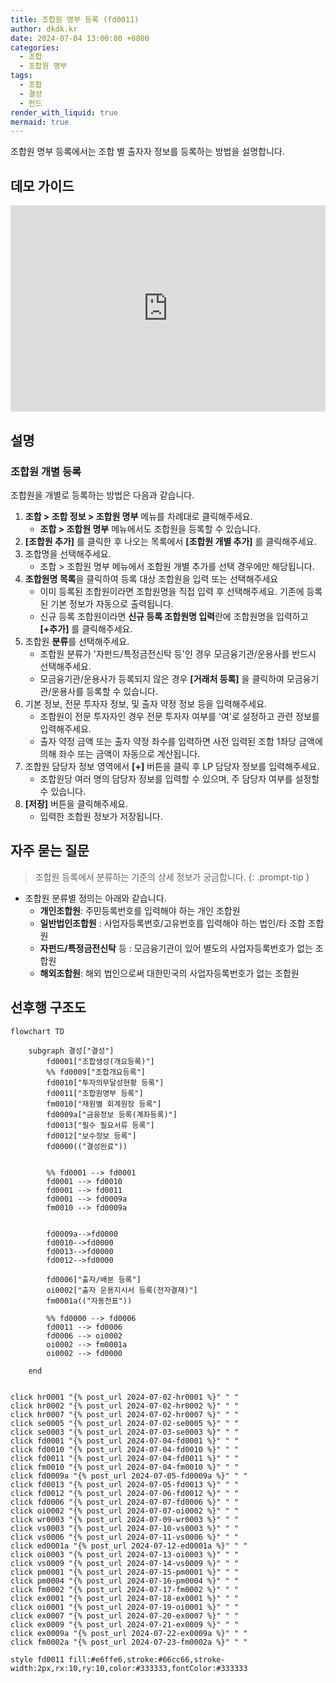 ```yaml
---
title: 조합원 명부 등록 (fd0011)
author: dkdk.kr
date: 2024-07-04 13:00:00 +0800
categories:
  - 조합
  - 조합원 명부
tags:
  - 조합
  - 결성
  - 펀드
render_with_liquid: true
mermaid: true
---
```

조합원 명부 등록에서는 조합 별 출자자 정보를 등록하는 방법을 설명합니다.

## 데모 가이드

<div style="position: relative; box-sizing: content-box; max-height: 80vh; max-height: 80svh; width: 100%; aspect-ratio: 2.013845185651353; padding: 40px 0 40px 0;"><iframe src="https://app.supademo.com/embed/cmg0ny8e8715s10k8i387wq99?embed_v=2&utm_source=embed" loading="lazy" title="조합원 명부 등록" allow="clipboard-write" frameborder="0" webkitallowfullscreen="true" mozallowfullscreen="true" allowfullscreen style="position: absolute; top: 0; left: 0; width: 100%; height: 100%;"></iframe></div>

## 설명

### 조합원 개별 등록
조합원을 개별로 등록하는 방법은 다음과 같습니다.

1. **조합 > 조합 정보 > 조합원 명부** 메뉴를 차례대로 클릭해주세요.
	- **조합 > 조합원 명부** 메뉴에서도 조합원을 등록할 수 있습니다.
2. **[조합원 추가]** 를 클릭한 후 나오는 목록에서 **[조합원 개별 추가]** 를 클릭해주세요.
3. 조합명을 선택해주세요.
	- 조합 > 조합원 명부 메뉴에서 조합원 개별 추가를 선택 경우에만 해당됩니다.
4. **조합원명 목록**을 클릭하여 등록 대상 조합원을 입력 또는 선택해주세요
	- 이미 등록된 조합원이라면 조합원명을 직접 입력 후 선택해주세요. 기존에 등록된 기본 정보가 자동으로 출력됩니다.
	- 신규 등록 조합원이라면 **신규 등록 조합원명 입력**란에 조합원명을 입력하고 **[+추가]** 를 클릭해주세요.
5. 조합원 **분류**를 선택해주세요.
	- 조합원 분류가 '자펀드/특정금전신탁 등'인 경우 모금융기관/운용사를 반드시 선택해주세요. 
	- 모금융기관/운용사가 등록되지 않은 경우 **[거래처 등록]** 을 클릭하여 모금융기관/운용사를 등록할 수 있습니다. 
6. 기본 정보, 전문 투자자 정보, 및 출자 약정 정보 등을 입력해주세요.
	- 조합원이 전문 투자자인 경우 전문 투자자 여부를 '여'로 설정하고 관련 정보를 입력해주세요.
	- 출자 약정 금액 또는 출자 약정 좌수를 입력하면 사전 입력된 조합 1좌당 금액에 의해 좌수 또는 금액이 자동으로 계산됩니다.
7. 조합원 담당자 정보 영역에서 **[+]** 버튼을 클릭 후 LP 담당자 정보를 입력해주세요.
	- 조합원당 여러 명의 담당자 정보를 입력할 수 있으며, 주 담당자 여부를 설정할 수 있습니다.
8. **[저장]** 버튼을 클릭해주세요.
	- 입력한 조합원 정보가 저장됩니다.

## 자주 묻는 질문

> 조합원 등록에서 분류하는 기준의 상세 정보가 궁금합니다. 
{: .prompt-tip }
- 조합원 분류별 정의는 아래와 같습니다.
	- **개인조합원**: 주민등록번호를 입력해야 하는 개인 조합원
	- **일반법인조합원** : 사업자등록번호/고유번호를 입력해야 하는 법인/타 조합 조합원
	- **자펀드/특정금전신탁** 등 : 모금융기관이 있어 별도의 사업자등록번호가 없는 조합원
	- **해외조합원**: 해외 법인으로써 대한민국의 사업자등록번호가 없는 조합원


## 선후행 구조도

```mermaid
flowchart TD

    subgraph 결성["결성"]
        fd0001["조합생성(개요등록)"]
        %% fd0009["조합개요등록"]
        fd0010["투자의무달성현황 등록"]
        fd0011["조합원명부 등록"]
        fm0010["재원별 회계원장 등록"]
        fd0009a["금융정보 등록(계좌등록)"]
        fd0013["필수 필요서류 등록"]
        fd0012["보수정보 등록"]
        fd0000(("결성완료"))

        
        %% fd0001 --> fd0001
        fd0001 --> fd0010
        fd0001 --> fd0011 
        fd0001 --> fd0009a 
        fm0010 --> fd0009a


        fd0009a-->fd0000
        fd0010-->fd0000
        fd0013-->fd0000
        fd0012-->fd0000

        fd0006["출자/배분 등록"]
        oi0002["출자 운용지시서 등록(전자결재)"]
        fm0001a(("자동전표"))

        %% fd0000 --> fd0006
        fd0011 --> fd0006
        fd0006 --> oi0002 
        oi0002 --> fm0001a
        oi0002 --> fd0000

    end

    
click hr0001 "{% post_url 2024-07-02-hr0001 %}" " "
click hr0002 "{% post_url 2024-07-02-hr0002 %}" " "
click hr0007 "{% post_url 2024-07-02-hr0007 %}" " "
click se0005 "{% post_url 2024-07-02-se0005 %}" " "
click se0003 "{% post_url 2024-07-03-se0003 %}" " "
click fd0001 "{% post_url 2024-07-04-fd0001 %}" " "
click fd0010 "{% post_url 2024-07-04-fd0010 %}" " "
click fd0011 "{% post_url 2024-07-04-fd0011 %}" " "
click fm0010 "{% post_url 2024-07-04-fm0010 %}" " "
click fd0009a "{% post_url 2024-07-05-fd0009a %}" " "
click fd0013 "{% post_url 2024-07-05-fd0013 %}" " "
click fd0012 "{% post_url 2024-07-06-fd0012 %}" " "
click fd0006 "{% post_url 2024-07-07-fd0006 %}" " "
click oi0002 "{% post_url 2024-07-07-oi0002 %}" " "
click wr0003 "{% post_url 2024-07-09-wr0003 %}" " "
click vs0003 "{% post_url 2024-07-10-vs0003 %}" " "
click vs0006 "{% post_url 2024-07-11-vs0006 %}" " "
click ed0001a "{% post_url 2024-07-12-ed0001a %}" " "
click oi0003 "{% post_url 2024-07-13-oi0003 %}" " "
click vs0009 "{% post_url 2024-07-14-vs0009 %}" " "
click pm0001 "{% post_url 2024-07-15-pm0001 %}" " "
click pm0004 "{% post_url 2024-07-16-pm0004 %}" " "
click fm0002 "{% post_url 2024-07-17-fm0002 %}" " "
click ex0001 "{% post_url 2024-07-18-ex0001 %}" " "
click oi0001 "{% post_url 2024-07-19-oi0001 %}" " "
click ex0007 "{% post_url 2024-07-20-ex0007 %}" " "
click ex0009 "{% post_url 2024-07-21-ex0009 %}" " "
click ex0009a "{% post_url 2024-07-22-ex0009a %}" " "
click fm0002a "{% post_url 2024-07-23-fm0002a %}" " "

style fd0011 fill:#e6ffe6,stroke:#66cc66,stroke-width:2px,rx:10,ry:10,color:#333333,fontColor:#333333

```
